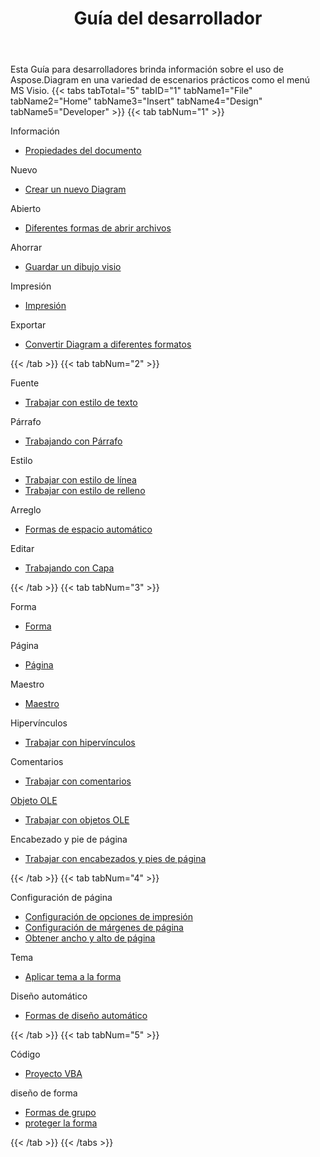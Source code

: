 ﻿---
title: Guía del desarrollador
type: docs
weight: 50
url: /es/java/developer-guide/
---
Esta Guía para desarrolladores brinda información sobre el uso de Aspose.Diagram en una variedad de escenarios prácticos como el menú MS Visio.
{{< tabs tabTotal="5" tabID="1" tabName1="File" tabName2="Home" tabName3="Insert" tabName4="Design" tabName5="Developer" >}}
{{< tab tabNum="1" >}}
<div class="row">
    <div class="col-md-6">
        <p>Información</p>
        <ul>
            <li><a href="/diagram/es/java/document-properties/">Propiedades del documento</a></li>
        </ul>
        <p>Nuevo</p>
        <ul>
            <li><a href="/diagram/es/java/your-first-aspose-diagram-application-hello-world/#code-sample-creating-a-new-diagram">Crear un nuevo Diagram</a></li>
        </ul>
        <p>Abierto</p>
        <ul>
            <li><a href="/diagram/es/java/open-visio-document/">Diferentes formas de abrir archivos</a></li>
       </ul>
        <p>Ahorrar</p>
        <ul>
            <li><a href="/diagram/es/java/save-visio-document/">Guardar un dibujo visio</a></li>
        </ul>
    </div>
    <div class="col-md-6">
	   <p>Impresión</p>
        <ul>
            <li><a href="/diagram/es/java/working-with-print/">Impresión</a></li>
        </ul>
        <p>Exportar</p>
        <ul>
            <li><a href="/diagram/es/java/converting/">Convertir Diagram a diferentes formatos</a></li>
        </ul>
    </div>
</div>
{{< /tab >}}
{{< tab tabNum="2" >}}
<div class="row">
    <div class="col-md-6">
        <p>Fuente</p>
        <ul>
		        <li><a href="/diagram/es/java/working-with-text/">Trabajar con estilo de texto</a></li>
        </ul>
       <p>Párrafo</p>
        <ul>
		        <li><a href="/diagram/es/java/working-with-shapes-paragraph/">Trabajando con Párrafo</a></li>
        </ul>
       <p>Estilo</p>
        <ul>
					 <li><a href="/diagram/es/java/set-visio-shape-s-xform-line-and-fill-data/">Trabajar con estilo de línea</a></li>
					 <li><a href="/diagram/es/java/set-visio-shape-s-xform-line-and-fill-data/">Trabajar con estilo de relleno</a></li>
        </ul>  
        <p>Arreglo</p>
        <ul>
					 <li><a href="/diagram/es/java/auto-space-a-collection-of-shapes-in-the-visio-page/">Formas de espacio automático</a></li>
        </ul>  
        <p>Editar</p>
        <ul>
            <li><a href="/diagram/es/java/working-with-layers/">Trabajando con Capa</a></li>
        </ul>                
    </div>
</div>
{{< /tab >}}
{{< tab tabNum="3" >}}
<div class="row">
    <div class="col-md-6">
        <p>Forma</p>
        <ul>
            <li><a href="/diagram/es/java/add-retrieve-copy-and-read-visio-shape-data/">Forma</a></li>
        </ul>
        <ul>
        </ul>
        <p>Página</p>
        <ul>
            <li><a href="/diagram/es/java/retrieve-get-copy-and-insert-a-page/">Página</a></li>
        </ul>
        <p>Maestro</p>    
        <ul>
            <li><a href="/diagram/es/java/working-with-masters/">Maestro</a></li>
        </ul>
		   <p>Hipervínculos</p>
        <ul>
            <li><a href="/diagram/es/java/working-with-hyperlinks/">Trabajar con hipervínculos</a></li>
        </ul>
        <p>Comentarios</p>
        <ul>
            <li><a href="/diagram/es/java/working-with-comments/">Trabajar con comentarios</a></li>
        </ul>       
    </div>
    <div class="col-md-6">       
        <p><a href="/diagram/es/java/ole-objects-in-visio-diagram/">Objeto OLE</a></p>
        <ul>
            <li><a href="/diagram/es/java/manipulate-the-embedded-ole-objects-in-visio-diagram/">Trabajar con objetos OLE</a></li>
        </ul>     
        <p>Encabezado y pie de página</p>
        <ul>
        <li><a href="/diagram/es/java/working-with-headers-and-footers/">Trabajar con encabezados y pies de página</a></li>
        </ul>
    </div>
</div>
{{< /tab >}}
{{< tab tabNum="4" >}}
<div class="row">
    <div class="col-md-6">
        <p>Configuración de página</p>
        <ul>
            <li><a href="/diagram/es/java/setting-print-options/">Configuración de opciones de impresión</a></li>
            <li><a href="/diagram/es/java/setting-margins/">Configuración de márgenes de página</a></li>
            <li><a href="/diagram/es/java/get-paper-width-and-height-of-page/">Obtener ancho y alto de página</a></li>
        </ul>    
        <p>Tema</p>
        <ul>
            <li><a href="/diagram/es/java/apply-theme-to-shape/">Aplicar tema a la forma</a></li>
        </ul>
       <p>Diseño automático</p>
        <ul>
            <li><a href="/diagram/es/java/create-layout-and-auto-fit-shapes/">Formas de diseño automático</a></li>
        </ul>     
    </div>
</div>
{{< /tab >}}
{{< tab tabNum="5" >}}
<div class="row">
    <div class="col-md-6">
        <p>Código</p>
        <ul>
         <li><a href="/diagram/es/java/working-with-vbaproject/">Proyecto VBA</a></li>
        </ul>
        <p>diseño de forma</p>
        <ul>
         <li><a href="/diagram/es/java/group-convert-and-verify-shapes/#Group Shapes Programming Sample">Formas de grupo</a></li>
         <li><a href="/diagram/es/java/working-with-protection/">proteger la forma</a></li>
        </ul>        
    </div>
</div>
{{< /tab >}}
{{< /tabs >}}



